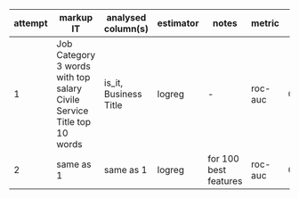 
attempt | markup IT | analysed column(s) | estimator | notes | metric | score
--- | --- | --- | --- | --- | --- | ---
1 | Job Category 3 words with top salary <br/> Civile Service Title top 10 words | is_it, Business Title | logreg | - | roc-auc | 0.86225
2 | same as 1 | same as 1 | logreg | for 100 best features| roc-auc | 0.87050
